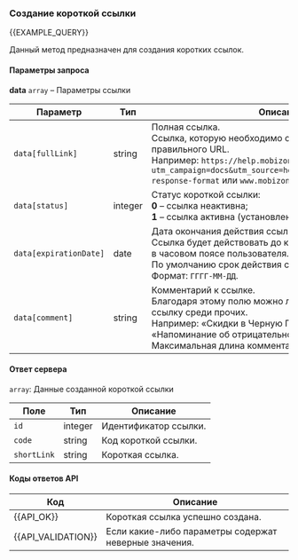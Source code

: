 ### Создание короткой ссылки
{{EXAMPLE_QUERY}}

Данный метод предназначен для создания коротких ссылок.
#### Параметры запроса

**data** `array` – Параметры ссылки

 Параметр             | Тип     | Описание
----------------------|---------|-----------
`data[fullLink]`      | string  | Полная ссылка.<br>Ссылка, которую необходимо сократить в формате правильного URL.<br>Например: `https://help.mobizon.com/api-docs/sms-api?utm_campaign=docs&utm_source=help&utm_medium=test#server-response-format` или `www.mobizon.com` 
`data[status]`        | integer | Статус короткой ссылки:<br>**0** – ссылка неактивна;<br>**1** – ссылка активна (установлено по умолчанию).
`data[expirationDate]`| date    | Дата окончания действия ссылки.<br>Ссылка будет действовать до конца суток указанного дня в часовом поясе пользователя.<br>По умолчанию срок действия ссылки не ограничен.<br>Формат: `ГГГГ-ММ-ДД`.
`data[comment]`       | string  | Комментарий к ссылке.<br>Благодаря этому полю можно легко найти короткую ссылку среди прочих.<br>Например: «Скидки в Черную Пятницу» или «Напоминание об отрицательном балансе».<br>Максимальная длина комментария – 255 символов.

#### Ответ сервера
`array`: Данные созданной короткой ссылки

Поле        | Тип     | Описание
------------|---------|-------------
`id`        | integer | Идентификатор ссылки.
`code`      | string  | Код короткой ссылки.
`shortLink` | string  | Короткая ссылка.


#### Коды ответов API

Код | Описание
----|----
{{API_OK}}         | Короткая ссылка успешно создана.
{{API_VALIDATION}} | Если какие-либо параметры содержат неверные значения.
